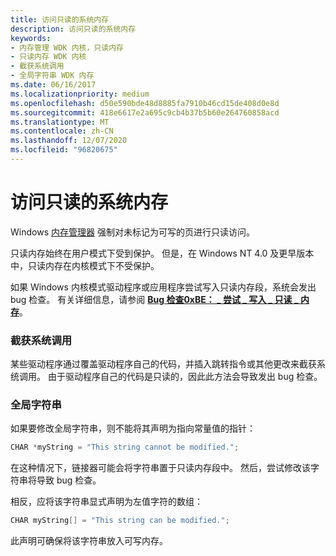```yaml
---
title: 访问只读的系统内存
description: 访问只读的系统内存
keywords:
- 内存管理 WDK 内核，只读内存
- 只读内存 WDK 内核
- 截获系统调用
- 全局字符串 WDK 内存
ms.date: 06/16/2017
ms.localizationpriority: medium
ms.openlocfilehash: d50e590bde48d8885fa7910b46cd15de408d0e8d
ms.sourcegitcommit: 418e6617e2a695c9cb4b37b5b60e264760858acd
ms.translationtype: MT
ms.contentlocale: zh-CN
ms.lasthandoff: 12/07/2020
ms.locfileid: "96820675"
---
```

# <a name="accessing-read-only-system-memory"></a>访问只读的系统内存





Windows [内存管理器](windows-kernel-mode-memory-manager.md) 强制对未标记为可写的页进行只读访问。

只读内存始终在用户模式下受到保护。 但是，在 Windows NT 4.0 及更早版本中，只读内存在内核模式下不受保护。

如果 Windows 内核模式驱动程序或应用程序尝试写入只读内存段，系统会发出 bug 检查。 有关详细信息，请参阅 [**Bug 检查0xBE： \_ 尝试 \_ 写入 \_ 只读 \_ 内存**](../debugger/bug-check-0xbe--attempted-write-to-readonly-memory.md)。

### <a name="intercepting-system-calls"></a>截获系统调用

某些驱动程序通过覆盖驱动程序自己的代码，并插入跳转指令或其他更改来截获系统调用。 由于驱动程序自己的代码是只读的，因此此方法会导致发出 bug 检查。

### <a name="global-strings"></a>全局字符串

如果要修改全局字符串，则不能将其声明为指向常量值的指针：

```cpp
CHAR *myString = "This string cannot be modified.";
```

在这种情况下，链接器可能会将字符串置于只读内存段中。 然后，尝试修改该字符串将导致 bug 检查。

相反，应将该字符串显式声明为左值字符的数组：

```cpp
CHAR myString[] = "This string can be modified.";
```

此声明可确保将该字符串放入可写内存。

 

